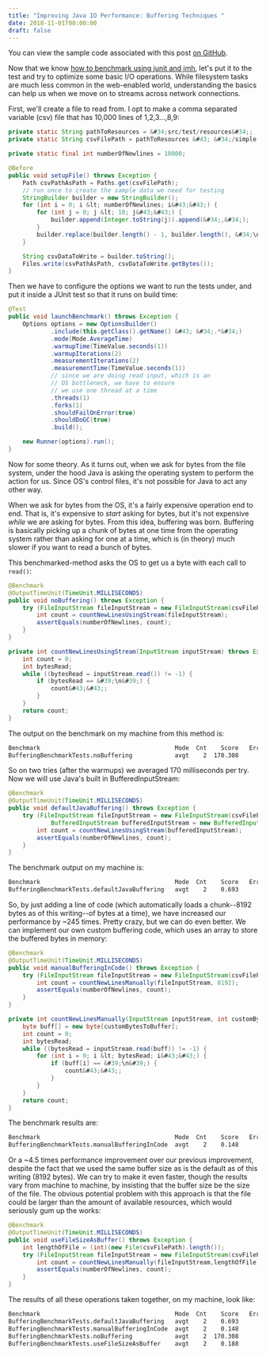 ```yaml
---
title: "Improving Java IO Performance: Buffering Techniques "
date: 2018-11-01T00:00:00
draft: false
---
```


﻿You can view the sample code associated with this post [on GitHub](https://github.com/nfisher23/io-tuning).

Now that we know [how to benchmark using junit and jmh](https://nickolasfisher.com/blog/How-to-Benchmark-Java-Code-Using-JUnit-and-JMH), let&#39;s put it to the test and try to optimize some basic I/O operations. While filesystem tasks are much less common in the web-enabled world, understanding the basics can help us when we move on to streams across network connections.

First, we&#39;ll create a file to read from. I opt to make a comma separated variable (csv) file that has 10,000 lines of 1,2,3...,8,9:

``` java
private static String pathToResources = &#34;src/test/resources&#34;;
private static String csvFilePath = pathToResources &#43; &#34;/simple-csv-file.csv&#34;;

private static final int numberOfNewlines = 10000;

@Before
public void setupFile() throws Exception {
    Path csvPathAsPath = Paths.get(csvFilePath);
    // run once to create the sample data we need for testing
    StringBuilder builder = new StringBuilder();
    for (int i = 0; i &lt; numberOfNewlines; i&#43;&#43;) {
        for (int j = 0; j &lt; 10; j&#43;&#43;) {
            builder.append(Integer.toString(j)).append(&#34;,&#34;);
        }
        builder.replace(builder.length() - 1, builder.length(), &#34;\n&#34;);
    }

    String csvDataToWrite = builder.toString();
    Files.write(csvPathAsPath, csvDataToWrite.getBytes());
}
```

Then we have to configure the options we want to run the tests under, and put it inside a JUnit test so that it runs on build time:

``` java
@Test
public void launchBenchmark() throws Exception {
    Options opt﻿ions = new OptionsBuilder()
            .include(this.getClass().getName() &#43; &#34;.*&#34;)
            .mode(Mode.AverageTime)
            .warmupTime(TimeValue.seconds(1))
            .warmupIterations(2)
            .measurementIterations(2)
            .measurementTime(TimeValue.seconds(1))
            // since we are doing read input, which is an
            // OS bottleneck, we have to ensure
            // we use one thread at a time
            .threads(1)
            .forks(1)
            .shouldFailOnError(true)
            .shouldDoGC(true)
            .build();

    new Runner(options).run();
}

```

Now for some theory. As it turns out, when we ask for bytes from the file system, under the hood Java is asking the operating system to perform the action for us. Since OS&#39;s control files, it&#39;s not possible for Java to act any other way.

When we ask for bytes from the OS, it&#39;s a fairly expensive operation end to end. That is, it&#39;s expensive to _start_ asking for bytes, but it&#39;s not expensive _while_ we are asking for bytes. From this idea, buffering was born. Buffering is basically picking up a chunk of bytes at one time from the operating system rather than asking for one at a time, which is (in theory) much slower if you want to read a bunch of bytes.

This benchmarked-method asks the OS to get us a byte with each call to `read()`:

``` java
@Benchmark
@OutputTimeUnit(TimeUnit.MILLISECONDS)
public void noBuffering() throws Exception {
    try (FileInputStream fileInputStream = new FileInputStream(csvFilePath)) {
        int count = countNewLinesUsingStream(fileInputStream);
        assertEquals(numberOfNewlines, count);
    }
}

private int countNewLinesUsingStream(InputStream inputStream) throws Exception {
    int count = 0;
    int bytesRead;
    while ((bytesRead = inputStream.read()) != -1) {
        if (bytesRead == &#39;\n&#39;) {
            count&#43;&#43;;
        }
    }
    return count;
}
```

The output on the benchmark on my machine from this method is:

``` bash
Benchmark                                      Mode  Cnt    Score   Error  Units
BufferingBenchmarkTests.noBuffering            avgt    2  170.308          ms/op
```

So on two tries (after the warmups) we averaged 170 milliseconds per try. Now we will use Java&#39;s built in BufferedInputStream:

``` java
@Benchmark
@OutputTimeUnit(TimeUnit.MILLISECONDS)
public void defaultJavaBuffering() throws Exception {
    try (FileInputStream fileInputStream = new FileInputStream(csvFilePath);
            BufferedInputStream bufferedInputStream = new BufferedInputStream(fileInputStream)) {
        int count = countNewLinesUsingStream(bufferedInputStream);
        assertEquals(numberOfNewlines, count);
    }
}

```

The benchmark output on my machine is:

``` bash
Benchmark                                      Mode  Cnt    Score   Error  Units
BufferingBenchmarkTests.defaultJavaBuffering   avgt    2    0.693          ms/op
```

So, by just adding a line of code (which automatically loads a chunk--8192 bytes as of this writing--of bytes at a time), we have increased our performance by ~245 times. Pretty crazy, but we can do even better. We can implement our own custom buffering code, which uses an array to store the buffered bytes in memory:

``` java
@Benchmark
@OutputTimeUnit(TimeUnit.MILLISECONDS)
public void manualBufferingInCode() throws Exception {
    try (FileInputStream fileInputStream = new FileInputStream(csvFilePath)) {
        int count = countNewLinesManually(fileInputStream, 8192);
        assertEquals(numberOfNewlines, count);
    }
}

private int countNewLinesManually(InputStream inputStream, int customBytesToBuffer) throws Exception {
    byte buff[] = new byte[customBytesToBuffer];
    int count = 0;
    int bytesRead;
    while ((bytesRead = inputStream.read(buff)) != -1) {
        for (int i = 0; i &lt; bytesRead; i&#43;&#43;) {
            if (buff[i] == &#39;\n&#39;) {
                count&#43;&#43;;
            }
        }
    }
    return count;
}

```

The benchmark results are:

``` bash
Benchmark                                      Mode  Cnt    Score   Error  Units
BufferingBenchmarkTests.manualBufferingInCode  avgt    2    0.148          ms/op

```

Or a ~4.5 times performance improvement over our previous improvement, despite the fact that we used the same buffer size as is the default as of this writing (8192 bytes). We can try to make it even faster, though the results vary from machine to machine, by insisting that the buffer size be the size of the file. The obvious potential problem with this approach is that the file could be larger than the amount of available resources, which would seriously gum up the works:

``` java
@Benchmark
@OutputTimeUnit(TimeUnit.MILLISECONDS)
public void useFileSizeAsBuffer() throws Exception {
    int lengthOfFile = (int)(new File(csvFilePath).length());
    try (FileInputStream fileInputStream = new FileInputStream(csvFilePath)) {
        int count = countNewLinesManually(fileInputStream,lengthOfFile);
        assertEquals(numberOfNewlines, count);
    }
}

```

The results of all these operations taken together, on my machine, look like:

``` bash
Benchmark                                      Mode  Cnt    Score   Error  Units
BufferingBenchmarkTests.defaultJavaBuffering   avgt    2    0.693          ms/op
BufferingBenchmarkTests.manualBufferingInCode  avgt    2    0.148          ms/op
BufferingBenchmarkTests.noBuffering            avgt    2  170.308          ms/op
BufferingBenchmarkTests.useFileSizeAsBuffer    avgt    2    0.188          ms/op
```



